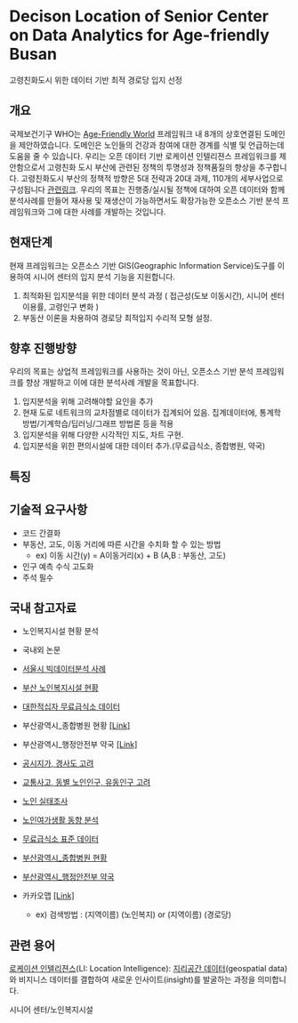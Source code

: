 # Decison Location of Senior Center on Data Analytics for Age-friendly Busan
고령친화도시 위한 데이터 기반 최적 경로당 입지 선정 


## 개요
국제보건기구 WHO는 [Age-Friendly World](https://extranet.who.int/agefriendlyworld/age-friendly-cities-framework/) 프레임워크 내 8개의 상호연결된 도메인을 제안하였습니다. 도메인은 노인들의 건강과 참여에 대한 경계를 식별 및 언급하는데 도움을 줄 수 있습니다. 우리는 오픈 데이터 기반 로케이션 인텔리젼스 프레임워크를 제안함으로서 고령친화 도시 부산에 관련된 정책의 투명성과 정책품질의 향상을 추구합니다. 고령친화도시 부산의 정책적 방향은 5대 전략과 20대 과제, 110개의 세부사업으로 구성됩니다 [관련링크](http://afc.bswdi.re.kr/Main.do). 우리의 목표는 진행중/실시될 정책에 대하여 오픈 데이터와 함께 분석사례를 만들어 재사용 및 재생산이 가능하면서도 확장가능한 오픈소스 기반 분석 프레임워크와 그에 대한 사례를 개발하는 것입니다.

## 현재단계

현재 프레임워크는 오픈소스 기반 GIS(Geographic Information Service)도구를 이용하여 시니어 센터의 입지 분석 기능을 지원합니다. 
1. 최적화된 입지분석을 위한 데이터 분석 과정 ( 접근성(도보 이동시간), 시니어 센터 이용률, 고령인구 변화 )
2. 부동산 이론을 차용하여 경로당 최적입지 수리적 모형 설정.

## 향후 진행방향
우리의 목표는 상업적 프레임워크를 사용하는 것이 아닌, 오픈소스 기반 분석 프레임워크를 향상 개발하고 이에 대한 분석사례 개발을 목표합니다.
1. 입지분석을 위해 고려해야할 요인을 추가
2. 현재 도로 네트워크의 교차점별로 데이터가 집계되어 있음. 집계데이터에, 통계학 방법/기계학습/딥러닝/그래프 방법론 등을 적용
3. 입지분석을 위해 다양한 시각적인 지도, 차트 구현.
4. 입지분석을 위한 편의시설에 대한 데이터 추가.(무료급식소, 종합병원, 약국)


## 특징

## 기술적 요구사항
- 코드 간결화
- 부동산, 고도, 이동 거리에 따른 시간을 수치화 할 수 있는 방법 
  - ex) 이동 시간(y) = A이동거리(x) + B (A,B : 부동산, 고도)
- 인구 예측 수식 고도화
- 주석 필수

## 국내 참고자료
- 노인복지시설 현황 분석
- 국내외 논문
- [서울시 빅데이터분석 사례](https://github.com/pwjdgus/Data_Analytics_for_Age_friendly_busan/blob/main/%EC%B0%B8%EA%B3%A0%EC%9E%90%EB%A3%8C/%EC%84%9C%EC%9A%B8%EC%8B%9C%20%EB%85%B8%EC%9D%B8%EC%97%AC%EA%B0%80%EB%B3%B5%EC%A7%80%EC%8B%9C%EC%84%A4%20%EC%9E%85%EC%A7%80%20%EB%B6%84%EC%84%9D.pdf)
- [부산 노인복지시설 현황](http://www.busansenior.or.kr/04find/01.php)
- [대한적십자 무료급식소 데이터](https://www.data.go.kr/data/15089276/fileData.do)
- 부산광역시_종합병원 현황 [[Link]](https://www.data.go.kr/data/15083386/fileData.do)
- 부산광역시_행정안전부 약국 [[Link]](https://www.data.go.kr/data/15045036/fileData.do)

- [공시지가, 경사도 고려](https://github.com/pwjdgus/Data_Analytics_for_Age_friendly_busan/blob/main/%EC%B0%B8%EA%B3%A0%EC%9E%90%EB%A3%8C/%EA%B3%B5%EC%8B%9C%EC%A7%80%EA%B0%80%2C%20%EA%B2%BD%EC%82%AC%EB%8F%84%20%EA%B3%A0%EB%A0%A4.pdf)
- [교통사고, 동별 노인인구, 유동인구 고려](https://github.com/pwjdgus/Data_Analytics_for_Age_friendly_busan/blob/main/%EC%B0%B8%EA%B3%A0%EC%9E%90%EB%A3%8C/%EA%B5%90%ED%86%B5%EC%82%AC%EA%B3%A0%2C%20%EB%8F%99%EB%B3%84%20%EB%85%B8%EC%9D%B8%EC%9D%B8%EA%B5%AC%2C%20%EC%9C%A0%EB%8F%99%EC%9D%B8%EA%B5%AC%20%EA%B3%A0%EB%A0%A4.pdf)
- [노인 실태조사](https://github.com/pwjdgus/Data_Analytics_for_Age_friendly_busan/blob/main/%EC%B0%B8%EA%B3%A0%EC%9E%90%EB%A3%8C/2020%EB%85%84%EB%8F%84_%EB%85%B8%EC%9D%B8%EC%8B%A4%ED%83%9C%EC%A1%B0%EC%82%AC_%EB%B3%B4%EA%B3%A0%EC%84%9C.pdf)
- [노인여가생활 동향 분석](https://github.com/pwjdgus/Data_Analytics_for_Age_friendly_busan/blob/main/%EC%B0%B8%EA%B3%A0%EC%9E%90%EB%A3%8C/%EC%A0%95%EB%B3%B4%ED%99%94%EC%97%90%20%EB%94%B0%EB%A5%B8%20%EB%85%B8%EC%9D%B8%EC%9D%B8%EA%B5%AC%20%EC%97%AC%EA%B0%80%EC%83%9D%ED%99%9C%20%EB%8F%99%ED%96%A5.pdf)
- [무료급식소 표준 데이터](https://www.data.go.kr/data/15013107/standard.do)
- [부산광역시_종합병원 현황](https://www.data.go.kr/data/15083386/fileData.do)
- [부산광역시_행정안전부 약국](https://www.data.go.kr/data/15045036/fileData.do)
- 카카오맵 [[Link]](https://map.kakao.com/)
  - ex) 검색방법 : (지역이름) (노인복지) or (지역이름) (경로당)

## 관련 용어

[로케이션 인텔리젼스](https://www.esri.com/en-us/location-intelligence)(LI: Location Intelligence): [지리공간 데이터](https://www.ibm.com/topics/geospatial-data)(geospatial data)와 비지니스 데이터를 결합하여 새로운 인사이트(insight)를 발굴하는 과정을 의미합니다.

시니어 센터/노인복지시설

